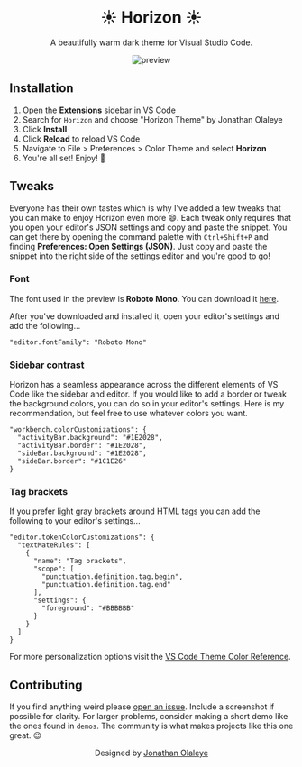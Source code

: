 <div align="center">

# ☀️ Horizon ☀️

A beautifully warm dark theme for Visual Studio Code.

![preview](https://i.imgur.com/Bwqnpp6.png)

</div>

## Installation

1. Open the **Extensions** sidebar in VS Code
2. Search for `Horizon` and choose "Horizon Theme" by Jonathan Olaleye
3. Click **Install**
4. Click **Reload** to reload VS Code
5. Navigate to File > Preferences > Color Theme and select **Horizon**
6. You're all set! Enjoy! 🎉

## Tweaks

Everyone has their own tastes which is why I've added a few tweaks that you can make to enjoy Horizon even more 😄. Each tweak only requires that you open your editor's JSON settings and copy and paste the snippet. You can get there by opening the command palette with `Ctrl+Shift+P` and finding **Preferences: Open Settings (JSON)**. Just copy and paste the snippet into the right side of the settings editor and you're good to go!

### Font
The font used in the preview is **Roboto Mono**. You can download it [here](https://fonts.google.com/specimen/Roboto+Mono).

After you've downloaded and installed it, open your editor's settings and add the following...
```
"editor.fontFamily": "Roboto Mono"
```

### Sidebar contrast
Horizon has a seamless appearance across the different elements of VS Code like the sidebar and editor. If you would like to add a border or tweak the background colors, you can do so in your editor's settings. Here is my recommendation, but feel free to use whatever colors you want.
```
"workbench.colorCustomizations": {
  "activityBar.background": "#1E2028",
  "activityBar.border": "#1E2028",
  "sideBar.background": "#1E2028",
  "sideBar.border": "#1C1E26"
}
```

### Tag brackets
If you prefer light gray brackets around HTML tags you can add the following to your editor's settings...
```
"editor.tokenColorCustomizations": {
  "textMateRules": [
    {
      "name": "Tag brackets",
      "scope": [
        "punctuation.definition.tag.begin",
        "punctuation.definition.tag.end"
      ],
      "settings": {
        "foreground": "#BBBBBB"
      }
    }
  ]
}
```

For more personalization options visit the [VS Code Theme Color Reference](https://code.visualstudio.com/docs/getstarted/theme-color-reference).

## Contributing

If you find anything weird please [open an issue](https://github.com/jolaleye/horizon-theme-vscode/issues). Include a screenshot if possible for clarity. For larger problems, consider making a short demo like the ones found in `demos`. The community is what makes projects like this one great. 😉

<div align="center">

Designed by [Jonathan Olaleye](https://github.com/jolaleye)

</div>
